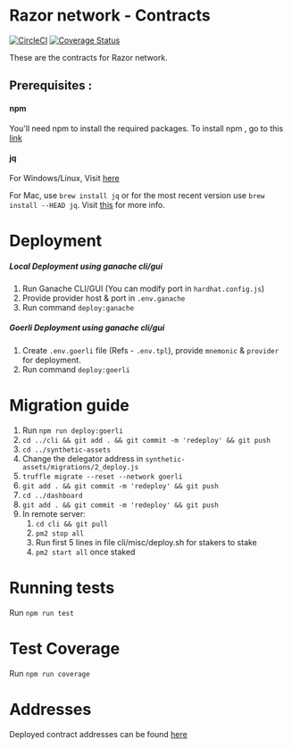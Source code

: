 # Razor network - Contracts

[![CircleCI](https://circleci.com/gh/razor-network/contracts/tree/master.svg?style=svg)](https://circleci.com/gh/razor-network/contracts/tree/master)
[![Coverage Status](https://coveralls.io/repos/github/razor-network/contracts/badge.svg?branch=master)](https://coveralls.io/github/razor-network/contracts?branch=master)

These are the contracts for Razor network.

## Prerequisites :
#### npm
You'll need npm to install the required packages.
To install npm , go to this [link](https://www.npmjs.com/get-npm)

#### jq 
For Windows/Linux, Visit [here](https://stedolan.github.io/jq/download/)

For Mac, use `brew install jq` or for the most recent version use `brew install --HEAD jq`. Visit [this](https://github.com/stedolan/jq/wiki/Installation) for more info.

# Deployment

##### Local Deployment using ganache cli/gui
1. Run Ganache CLI/GUI (You can modify port in `hardhat.config.js`)
2. Provide provider host & port in `.env.ganache`
3. Run command `deploy:ganache`

##### Goerli Deployment using ganache cli/gui
1. Create `.env.goerli` file (Refs - `.env.tpl`), provide `mnemonic` & `provider` for deployment.
2. Run command `deploy:goerli`

# Migration guide
1. Run `npm run deploy:goerli`
2. `cd ../cli && git add . && git commit -m 'redeploy' && git push`
3. `cd ../synthetic-assets`
4. Change the delegator address in `synthetic-assets/migrations/2_deploy.js`
5. `truffle migrate --reset --network goerli`
6. `git add . && git commit -m 'redeploy' && git push`
7. `cd ../dashboard`
8. `git add . && git commit -m 'redeploy' && git push`
9. In remote server:
   1. `cd cli && git pull`
   2. `pm2 stop all`
   3. Run first 5 lines in file cli/misc/deploy.sh for stakers to stake
   4. `pm2 start all` once staked

# Running tests
Run `npm run test`

# Test Coverage
Run `npm run coverage`

# Addresses
Deployed contract addresses can be found [here](deployed/goerli/addresses.json)
